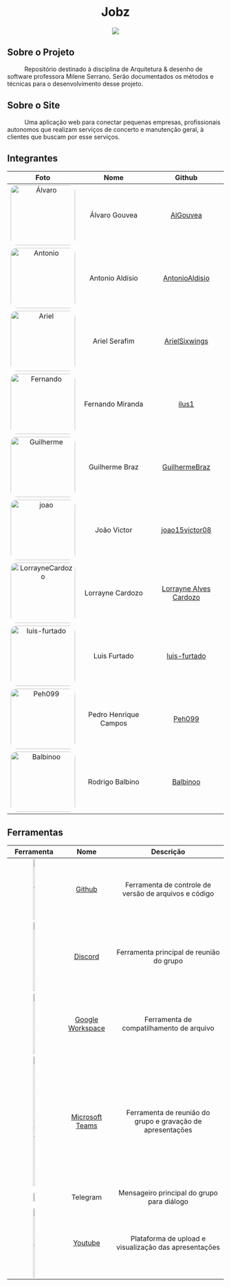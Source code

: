 # <center>Jobz

<p align='center'>
    <img src='assets/images/guia_estilo/logo.png' width=auto height=auto>
</p>

## Sobre o Projeto

<p style="text-indent: 40px; align="justify"> Repositório destinado à disciplina de Arquitetura & desenho de software professora  Milene Serrano.
Serão documentados os métodos e técnicas para o desenvolvimento desse projeto.</p>

## Sobre o Site

<p style="text-indent: 40px; align = "justify">Uma aplicação web para conectar pequenas empresas, profissionais autonomos que realizam serviços de concerto e manutenção geral, à clientes que buscam por esse serviços.   </p>

## Integrantes

<center>

|                                                                Foto                                                                 |         Nome          |                                  Github                                  |
| :---------------------------------------------------------------------------------------------------------------------------------: | :-------------------: | :----------------------------------------------------------------------: |
|         <img width="150px" height = "140px"  style="border-radius:10%" src="https://github.com/AlGouvea.png" alt="Álvaro ">         |     Álvaro Gouvea     |            <a href="https://github.com/AlGouvea">AlGouvea</a>            |
|      <img width="150px" height = "140px"  style="border-radius:10%" src="https://github.com/AntonioAldisio.png" alt="Antonio">      |    Antonio Aldísio    |     <a href="https://github.com/AntonioAldisio"> AntonioAldisio</a>      |
|       <img width="150px" height = "140px"  style="border-radius:10%" src="https://github.com/ArielSixwings.png" alt="Ariel ">       |     Ariel Serafim     |      <a href="https://github.com/ArielSixwings"> ArielSixwings</a>       |
|         <img width="150px" height = "140px"  style="border-radius:10%" src="https://github.com/ilus1.png" alt="Fernando ">          |   Fernando Miranda    |              <a href="https://github.com/ilus1"> ilus1</a>               |
|     <img width="150px" height = "140px"  style="border-radius:10%" src="https://github.com/GuilhermeBraz.png" alt="Guilherme ">     |    Guilherme Braz     |      <a href="https://github.com/GuilhermeBraz"> GuilhermeBraz</a>       |
|       <img width="150px" height = "140px"  style="border-radius:10%" src="https://github.com/joao15victor08.png" alt="joao ">       |      João Victor      |     <a href="https://github.com/joao15victor08"> joao15victor08</a>      |
| <img width="150px" height = "140px"  style="border-radius:10%" src="https://github.com/LorrayneCardozo.png" alt="LorrayneCardozo "> |   Lorrayne Cardozo    | <a href="https://github.com/LorrayneCardozo"> Lorrayne Alves Cardozo</a> |
|    <img width="150px" height = "140px"  style="border-radius:10%" src="https://github.com/luis-furtado.png" alt="luis-furtado ">    |     Luis Furtado      |       <a href="https://github.com/luis-furtado"> luis-furtado</a>        |
|          <img width="150px" height = "140px"  style="border-radius:10%" src="https://github.com/Peh099.png" alt="Peh099 ">          | Pedro Henrique Campos |             <a href="https://github.com/Peh099"> Peh099</a>              |
|        <img width="150px" height = "140px"  style="border-radius:10%" src="https://github.com/Balbinoo.png" alt="Balbinoo ">        |    Rodrigo Balbino    |           <a href="https://github.com/Balbinoo"> Balbinoo</a>            |

</center>

## Ferramentas

|                                                                                                                  Ferramenta                                                                                                                  |                                            Nome                                             |                         Descrição                          |
| :------------------------------------------------------------------------------------------------------------------------------------------------------------------------------------------------------------------------------------------: | :-----------------------------------------------------------------------------------------: | :--------------------------------------------------------: |
|                                                            <img width="20%" height="auto" src="https://logosmarcas.net/wp-content/uploads/2020/12/GitHub-Logo.png" alt="Github">                                                             | <a href="https://github.com/Requisitos-de-Software/2021.1-Caixa_Tem" target="_blank">Github |   Ferramenta de controle de versão de arquivos e código    |
|                                                           <img width="20%" height="auto" src="https://logosmarcas.net/wp-content/uploads/2020/12/Discord-Logo.png" alt="Discord">                                                            |                   <a href="https://discord.com/" target="_blank">Discord                    |          Ferramenta principal de reunião do grupo          |
|             <img width="20%" height="auto" src="https://upload.wikimedia.org/wikipedia/commons/thumb/d/d6/Google_Workspace_product_icons_%282020%29.svg/1280px-Google_Workspace_product_icons_%282020%29.svg.png" alt="Google">              |               <a href="https://google.com/" target="_blank">Google Workspace                |          Ferramenta de compatilhamento de arquivo          |
| <img width="20%" height="auto" src="https://upload.wikimedia.org/wikipedia/commons/thumb/c/c9/Microsoft_Office_Teams_%282018%E2%80%93present%29.svg/2203px-Microsoft_Office_Teams_%282018%E2%80%93present%29.svg.png" alt="Microsoft Teams"> |                <a href="https://google.com/" target="_blank">Microsoft Teams                | Ferramenta de reunião do grupo e gravação de apresentaçōes |
|                                                        <img width="20%" height="auto" src="https://imagepng.org/wp-content/uploads/2017/11/telegram-icone-icon.png" target="_blank">                                                         |                                          Telegram                                           |         Mensageiro principal do grupo para diálogo         |
|                                                                 <img width="20%" height="auto" src="https://cdn-icons-png.flaticon.com/512/1384/1384060.png" alt="Youtube">                                                                  |                   <a href="https://youtube.com/" target="_blank"> Youtube                   |   Plataforma de upload e visualização das apresentaçōes    |
